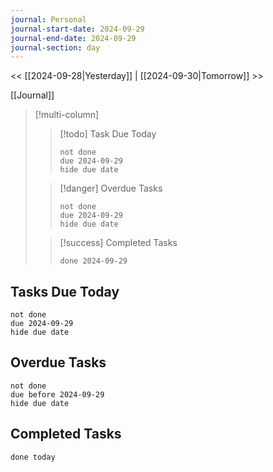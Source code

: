```yaml
---
journal: Personal
journal-start-date: 2024-09-29
journal-end-date: 2024-09-29
journal-section: day
---
```

<< [[2024-09-28|Yesterday]] | [[2024-09-30|Tomorrow]] >>

[[Journal]]

> [!multi-column]
> 
>> [!todo] Task Due Today
>> ```tasks
>> not done
>> due 2024-09-29
>> hide due date
>> ```
> 
>> [!danger] Overdue Tasks
>> ```tasks
>> not done
>> due 2024-09-29
>> hide due date
>> ```
> 
>> [!success] Completed Tasks
>> ```tasks
>> done 2024-09-29
>> ```





## Tasks Due Today
```tasks
not done
due 2024-09-29
hide due date
```

## Overdue Tasks
```tasks
not done
due before 2024-09-29
hide due date
```

## Completed Tasks
```tasks
done today
```